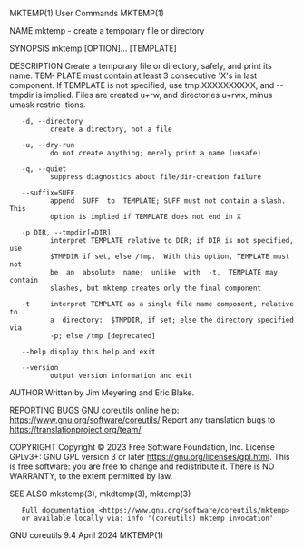 MKTEMP(1)                        User Commands                       MKTEMP(1)

NAME
       mktemp - create a temporary file or directory

SYNOPSIS
       mktemp [OPTION]... [TEMPLATE]

DESCRIPTION
       Create a temporary file or directory, safely, and print its name.  TEM‐
       PLATE  must  contain at least 3 consecutive 'X's in last component.  If
       TEMPLATE is not specified, use tmp.XXXXXXXXXX, and --tmpdir is implied.
       Files are created u+rw, and directories  u+rwx,  minus  umask  restric‐
       tions.

       -d, --directory
              create a directory, not a file

       -u, --dry-run
              do not create anything; merely print a name (unsafe)

       -q, --quiet
              suppress diagnostics about file/dir-creation failure

       --suffix=SUFF
              append  SUFF  to  TEMPLATE; SUFF must not contain a slash.  This
              option is implied if TEMPLATE does not end in X

       -p DIR, --tmpdir[=DIR]
              interpret TEMPLATE relative to DIR; if DIR is not specified, use
              $TMPDIR if set, else /tmp.  With this option, TEMPLATE must  not
              be  an  absolute  name;  unlike  with  -t,  TEMPLATE may contain
              slashes, but mktemp creates only the final component

       -t     interpret TEMPLATE as a single file name component, relative  to
              a  directory:  $TMPDIR, if set; else the directory specified via
              -p; else /tmp [deprecated]

       --help display this help and exit

       --version
              output version information and exit

AUTHOR
       Written by Jim Meyering and Eric Blake.

REPORTING BUGS
       GNU coreutils online help: <https://www.gnu.org/software/coreutils/>
       Report any translation bugs to <https://translationproject.org/team/>

COPYRIGHT
       Copyright © 2023 Free Software Foundation, Inc.   License  GPLv3+:  GNU
       GPL version 3 or later <https://gnu.org/licenses/gpl.html>.
       This  is  free  software:  you  are free to change and redistribute it.
       There is NO WARRANTY, to the extent permitted by law.

SEE ALSO
       mkstemp(3), mkdtemp(3), mktemp(3)

       Full documentation <https://www.gnu.org/software/coreutils/mktemp>
       or available locally via: info '(coreutils) mktemp invocation'

GNU coreutils 9.4                 April 2024                         MKTEMP(1)
